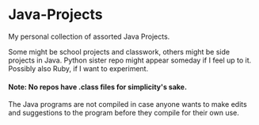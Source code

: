 # Java-Projects
My personal collection of assorted Java Projects.

Some might be school projects and classwork, others might be side projects in Java.
Python sister repo might appear someday if I feel up to it.
Possibly also Ruby, if I want to experiment.

#### Note: No repos have .class files for simplicity's sake.
The Java programs are not compiled in case anyone wants to make edits and suggestions to the program before they compile for their own use.
